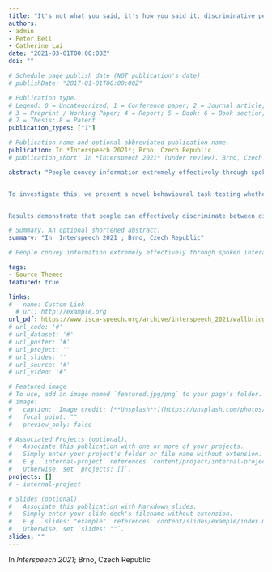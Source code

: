 ```yaml
---
title: "It's not what you said, it's how you said it: discriminative perception of speech as a multichannel communication system"
authors:
- admin
- Peter Bell
- Catherine Lai
date: "2021-03-01T00:00:00Z"
doi: ""

# Schedule page publish date (NOT publication's date).
# publishDate: "2017-01-01T00:00:00Z"

# Publication type.
# Legend: 0 = Uncategorized; 1 = Conference paper; 2 = Journal article;
# 3 = Preprint / Working Paper; 4 = Report; 5 = Book; 6 = Book section;
# 7 = Thesis; 8 = Patent
publication_types: ["1"]

# Publication name and optional abbreviated publication name.
publication: In *Interspeech 2021*; Brno, Czech Republic
# publication_short: In *Interspeech 2021* (under review). Brno, Czech Republic

abstract: "People convey information extremely effectively through spoken interaction using multiple channels of information transmission - the lexical channel of what is said, and the non-lexical channel of how it is said.  We propose studying human perception of spoken communication as a means to better understand how information is encoded across these channels, focusing on the question *What characteristics of communicative context affect listener's expectations of speech?*


To investigate this, we present a novel behavioural task testing whether listeners can discriminate between the true utterance in a dialogue and utterances sampled from other contexts with the same lexical content. We characterize how perception -- and subsequent discriminative capability--is affected by different degrees of additional contextual information across both the lexical and non-lexical channel of speech.


Results demonstrate that people can effectively discriminate between different prosodic realisations, that non-lexical context is informative, and that this channel provides more salient information than the lexical channel, highlighting the importance of the non-lexical channel in spoken interaction."

# Summary. An optional shortened abstract.
summary: "In _Interspeech 2021_; Brno, Czech Republic"

# People convey information extremely effectively through spoken interaction using multiple channels of information transmission - the lexical channel of *what* is said, and the non-lexical channel of *how* it is said. We propose studying human perception of spoken communication as a means to better understand how information is encoded across these channels, focusing on the question  What characteristics of communicative context affect listener's expectations of speech?. "

tags:
- Source Themes
featured: true

links:
# - name: Custom Link
  # url: http://example.org
url_pdf: https://www.isca-speech.org/archive/interspeech_2021/wallbridge21_interspeech.html
# url_code: '#'
# url_dataset: '#'
# url_poster: '#'
# url_project: ''
# url_slides: ''
# url_source: '#'
# url_video: '#'

# Featured image
# To use, add an image named `featured.jpg/png` to your page's folder.
# image:
#   caption: 'Image credit: [**Unsplash**](https://unsplash.com/photos/pLCdAaMFLTE)'
#   focal_point: ""
#   preview_only: false

# Associated Projects (optional).
#   Associate this publication with one or more of your projects.
#   Simply enter your project's folder or file name without extension.
#   E.g. `internal-project` references `content/project/internal-project/index.md`.
#   Otherwise, set `projects: []`.
projects: []
# - internal-project

# Slides (optional).
#   Associate this publication with Markdown slides.
#   Simply enter your slide deck's filename without extension.
#   E.g. `slides: "example"` references `content/slides/example/index.md`.
#   Otherwise, set `slides: ""`.
slides: ""
---
```


In *Interspeech 2021*; Brno, Czech Republic

<!-- {{% callout note %}}
Click the *Cite* button above to demo the feature to enable visitors to import publication metadata into their reference management software.
{{% /callout %}} -->

<!-- {{% callout note %}}
Create your slides in Markdown - click the *Slides* button to check out the example.
{{% /callout %}} -->

<!-- Supplementary notes can be added here, including [code, math, and images](https://wowchemy.com/docs/writing-markdown-latex/). -->
